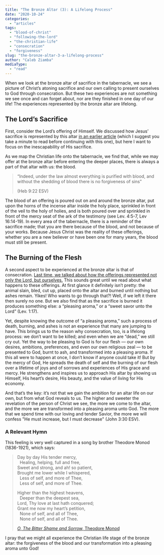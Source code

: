 ```yaml
---
title: "The Bronze Altar (3): A Lifelong Process"
date: "2020-10-24"
categories: 
  - "articles"
tags: 
  - "blood-of-christ"
  - "following-the-lord"
  - "the-christian-life"
  - "consecration"
  - "forgiveness"
slug: "the-bronze-altar-3-a-lifelong-process"
author: "Caleb Ziamba"
mediaType: 
  - "read"
---
```


When we look at the bronze altar of sacrifice in the tabernacle, we see a picture of Christ’s atoning sacrifice and our own calling to present ourselves to God through consecration. But these two experiences are not something we see once and can forget about, nor are they finished in one day of our life! The experiences represented by the bronze altar are lifelong.

## The Lord’s Sacrifice

First, consider the Lord’s offering of Himself. We discussed how Jesus’ sacrifice is represented by this altar [in an earlier article](https://www.asweetsavor.org/the-bronze-altar-1-the-unforgettable-blood/) (which I suggest you take a minute to read before continuing with this one), but here I want to focus on the inescapability of His sacrifice.

As we map the Christian life onto the tabernacle, we find that, while we may offer at the bronze altar before entering the deeper places, there is always a part of that altar with us: the blood.

> “Indeed, under the law almost everything is purified with blood, and without the shedding of blood there is no forgiveness of sins”
> 
> (Heb 9:22 ESV)

The blood of an offering is poured out on and around the bronze altar, put upon the horns of the incense altar inside the holy place, sprinkled in front of the veil to the holy of holies, and is both poured over and sprinkled in front of the mercy seat of the ark of the testimony (see Lev. 4:5-7, Lev 16:14-19). In every area of the tabernacle, there is a reminder of the sacrifice made; that you are there because of the blood, and not because of your works. Because Jesus Christ was the reality of these offerings, whether you are a new believer or have been one for many years, the blood must still be present.

## The Burning of the Flesh

A second aspect to be experienced at the bronze altar is that of consecration. [Last time, we talked about how the offerings represented not only the Lord, but ourselves.](https://www.asweetsavor.org/the-bronze-altar-2-laying-our-all-before-god/) This sounds great until we read about what happens to these offerings. At first glance it definitely isn’t pretty: the animal slain, bled, cut up, placed onto the altar and burned until nothing but ashes remain. Yikes! Who wants to go through that?! Well, if we left it there then surely no one. But we also find that as the sacrifice is burned it produces something else: a “pleasing aroma,” or a “sweet savor unto the Lord” (Lev. 1:17).

Yet, despite knowing the outcome of “a pleasing aroma,” such a process of death, burning, and ashes is not an experience that many are jumping to have. This brings us to the reason why consecration, too, is a lifelong process: we don’t want to be killed; and even when we are “dead,” we still cry out. Yet the way to be pleasing to God is for our flesh — our own desires, ambitions, preferences, and even our own religious zeal — to be presented to God, burnt to ash, and transformed into a pleasing aroma. If this all were to happen at once, I don’t know if anyone could take it! But by the mercy of God, He spreads the death of self and the burning of our flesh over a lifetime of joys and of sorrows and experiences of His grace and mercy. He strengthens and inspires us to approach His altar by showing us Himself, His heart’s desire, His beauty, and the value of living for His economy.

And that’s the key: it’s not that we gain the ambition for an altar life on our own, but from what God reveals to us. The higher and sweeter the revelation of the person of Christ we see, the more we come to the altar, and the more we are transformed into a pleasing aroma unto God. The more that we spend time with our loving and tender Savior, the more we will confess "He must increase, but I must decrease" (John 3:30 ESV).

### A Relevant Hymn

This feeling is very well captured in a song by brother Theodore Monod (1836-1921), which says:

> Day by day His tender mercy,  
>   Healing, helping, full and free,  
> Sweet and strong, and ah! so patient,  
> Brought me lower while I whispered,  
>   Less of self, and more of Thee,  
>   Less of self, and more of Thee.  
>   
> Higher than the highest heavens,  
>   Deeper than the deepest sea,  
> Lord, Thy love at last hath conquered;  
> Grant me now my heart’s petition,  
>   None of self, and all of Thee,  
>   None of self, and all of Thee.
> 
> [_O, The Bitter Shame and Sorrow,_ Theodore Monod](https://www.hymnal.net/en/hymn/h/435)

I pray that we might all experience the Christian life stage of the bronze altar: the forgiveness of the blood and our transformation into a pleasing aroma unto God!
